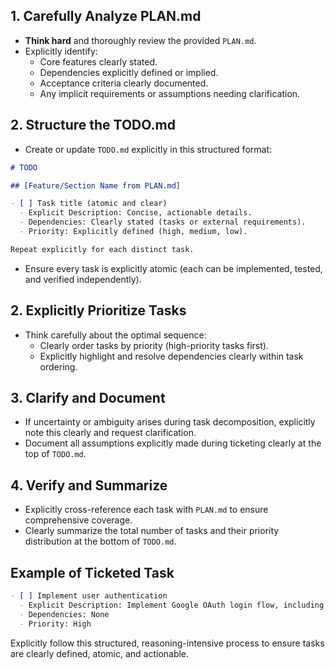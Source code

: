 ## 1. Carefully Analyze PLAN.md
- **Think hard** and thoroughly review the provided `PLAN.md`.
- Explicitly identify:
  - Core features clearly stated.
  - Dependencies explicitly defined or implied.
  - Acceptance criteria clearly documented.
  - Any implicit requirements or assumptions needing clarification.

## 2. Structure the TODO.md
- Create or update `TODO.md` explicitly in this structured format:

```markdown
# TODO

## [Feature/Section Name from PLAN.md]

- [ ] Task title (atomic and clear)
  - Explicit Description: Concise, actionable details.
  - Dependencies: Clearly stated (tasks or external requirements).
  - Priority: Explicitly defined (high, medium, low).

Repeat explicitly for each distinct task.
```

- Ensure every task is explicitly atomic (each can be implemented, tested, and verified independently).

## 2. Explicitly Prioritize Tasks
- Think carefully about the optimal sequence:
  - Clearly order tasks by priority (high-priority tasks first).
  - Explicitly highlight and resolve dependencies clearly within task ordering.

## 3. Clarify and Document
- If uncertainty or ambiguity arises during task decomposition, explicitly note this clearly and request clarification.
- Document all assumptions explicitly made during ticketing clearly at the top of `TODO.md`.

## 4. Verify and Summarize
- Explicitly cross-reference each task with `PLAN.md` to ensure comprehensive coverage.
- Clearly summarize the total number of tasks and their priority distribution at the bottom of `TODO.md`.

## Example of Ticketed Task

```markdown
- [ ] Implement user authentication
  - Explicit Description: Implement Google OAuth login flow, including login and logout functionality, aligned with security standards in DEVREF.md.
  - Dependencies: None
  - Priority: High
```

Explicitly follow this structured, reasoning-intensive process to ensure tasks are clearly defined, atomic, and actionable.